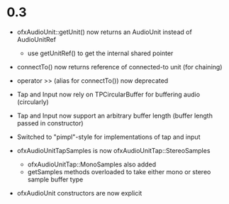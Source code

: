 0.3
=====

- ofxAudioUnit::getUnit() now returns an AudioUnit instead of AudioUnitRef
  - use getUnitRef() to get the internal shared pointer

- connectTo() now returns reference of connected-to unit (for chaining)
- operator >> (alias for connectTo()) now deprecated 

- Tap and Input now rely on TPCircularBuffer for buffering audio (circularly)
- Tap and Input now support an arbitrary buffer length (buffer length passed in constructor)
- Switched to "pimpl"-style for implementations of tap and input

- ofxAudioUnitTapSamples is now ofxAudioUnitTap::StereoSamples
  - ofxAudioUnitTap::MonoSamples also added
  - getSamples methods overloaded to take either mono or stereo sample buffer type

- ofxAudioUnit constructors are now explicit

